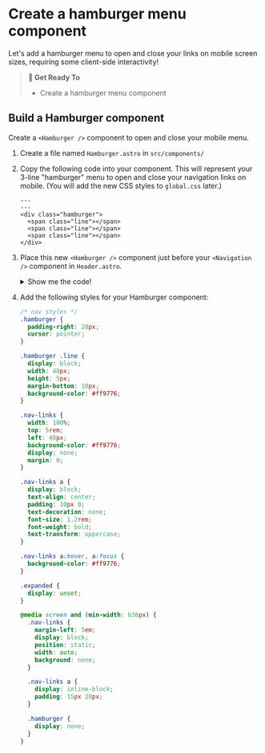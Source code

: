 # Create a hamburger menu component

Let's add a hamburger menu to open and close your links on mobile screen sizes, requiring some client-side interactivity!

> **🎯 Get Ready To**
>
> - Create a hamburger menu component

## Build a Hamburger component

Create a `<Hamburger />` component to open and close your mobile menu.

1. Create a file named `Hamburger.astro` in `src/components/`

2. Copy the following code into your component. This will represent your 3-line "hamburger" menu to open and close your navigation links on mobile. (You will add the new CSS styles to `global.css` later.)

    ```astro title="src/components/Hamburger.astro"
    --- 
    ---
    <div class="hamburger">
      <span class="line"></span>
      <span class="line"></span>
      <span class="line"></span>
    </div>
    ```

3. Place this new `<Hamburger />` component just before your `<Navigation />` component in `Header.astro`. 

    <details>
    <summary>Show me the code!</summary>

    ```astro title="src/components/Header.astro" ins={2,7}
    ---
    import Hamburger from './Hamburger.astro';
    import Navigation from './Navigation.astro';
    ---
    <header>
      <nav>
        <Hamburger />
        <Navigation />
      </nav>
    </header>
    ```
    </details>

4. Add the following styles for your Hamburger component:

    ```css title="src/styles/global.css" ins={2-13, 56-58}
    /* nav styles */
    .hamburger {
      padding-right: 20px;
      cursor: pointer;
    }

    .hamburger .line {
      display: block;
      width: 40px;
      height: 5px;
      margin-bottom: 10px;
      background-color: #ff9776;
    }

    .nav-links {
      width: 100%;
      top: 5rem;
      left: 48px;
      background-color: #ff9776;
      display: none;
      margin: 0;
    }

    .nav-links a {
      display: block;
      text-align: center;
      padding: 10px 0;
      text-decoration: none;
      font-size: 1.2rem;
      font-weight: bold;
      text-transform: uppercase;
    }

    .nav-links a:hover, a:focus {
      background-color: #ff9776;
    }

    .expanded {
      display: unset;
    }

    @media screen and (min-width: 636px) {
      .nav-links {
        margin-left: 5em;
        display: block;
        position: static;
        width: auto;
        background: none;
      }

      .nav-links a {
        display: inline-block;
        padding: 15px 20px;
      }

      .hamburger {
        display: none;
      }
    }
    ```